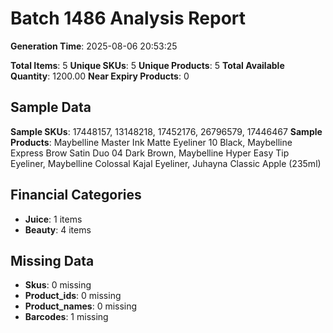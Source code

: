 # Batch 1486 Analysis Report

**Generation Time**: 2025-08-06 20:53:25

**Total Items**: 5
**Unique SKUs**: 5
**Unique Products**: 5
**Total Available Quantity**: 1200.00
**Near Expiry Products**: 0

## Sample Data
**Sample SKUs**: 17448157, 13148218, 17452176, 26796579, 17446467
**Sample Products**: Maybelline Master Ink Matte Eyeliner 10 Black, Maybelline Express Brow Satin Duo 04 Dark Brown, Maybelline Hyper Easy Tip Eyeliner, Maybelline Colossal Kajal Eyeliner, Juhayna Classic Apple (235ml)

## Financial Categories
- **Juice**: 1 items
- **Beauty**: 4 items

## Missing Data
- **Skus**: 0 missing
- **Product_ids**: 0 missing
- **Product_names**: 0 missing
- **Barcodes**: 1 missing
